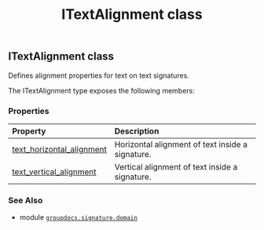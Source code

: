 ﻿---
title: ITextAlignment class
second_title: GroupDocs.Signature for Python via .NET API References
description: 
type: docs
url: /python-net/groupdocs.signature.domain/itextalignment/
is_root: false
weight: 230
---

## ITextAlignment class

Defines alignment properties for text on text signatures.



The ITextAlignment type exposes the following members:

### Properties
| Property | Description |
| :- | :- |
| [text_horizontal_alignment](/signature/python-net/groupdocs.signature.domain/itextalignment/text_horizontal_alignment) | Horizontal alignment of text inside a signature. |
| [text_vertical_alignment](/signature/python-net/groupdocs.signature.domain/itextalignment/text_vertical_alignment) | Vertical alignment of text inside a signature. |



### See Also
* module [`groupdocs.signature.domain`](..)
